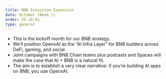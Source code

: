 ```yaml
---
title: BNB Ecosystem Expansion
date: October (Week 1)
order: 25-10-01
type: general
---
```


- This is the kickoff month for our BNB strategy.
- We’ll position OpenxAI as the “AI Infra Layer” for BNB builders across DeFi, gaming, and social.
- Joint campaigns with BNB Chain teams plus podcasts and Spaces will make the case that AI + BNB is a natural fit.
- The aim is to establish a very clear narrative: if you’re building AI apps on BNB, you use OpenxAI.
